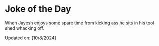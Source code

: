 # Joke of the Day

<!-- #joke -->
When Jayesh enjoys some spare time from kicking ass he sits in his tool shed whacking off.

Updated on: [10/8/2024]
<!-- #jokeEnd -->